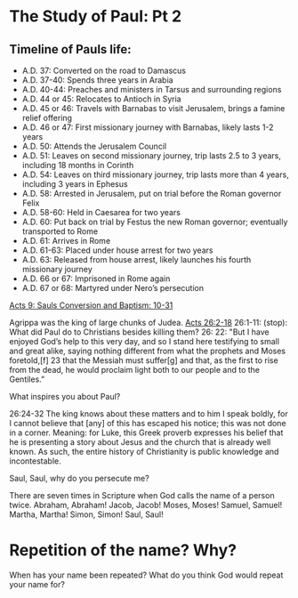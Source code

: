 # The Study of Paul: Pt 2

## Timeline of Pauls life:
- A.D. 37: Converted on the road to Damascus
- A.D. 37-40: Spends three years in Arabia
- A.D. 40-44: Preaches and ministers in Tarsus and surrounding regions
- A.D. 44 or 45: Relocates to Antioch in Syria
- A.D. 45 or 46: Travels with Barnabas to visit Jerusalem, brings a famine relief offering
- A.D. 46 or 47: First missionary journey with Barnabas, likely lasts 1-2 years
- A.D. 50: Attends the Jerusalem Council
- A.D. 51: Leaves on second missionary journey, trip lasts 2.5 to 3 years, including 18 months in Corinth
- A.D. 54: Leaves on third missionary journey, trip lasts more than 4 years, including 3 years in Ephesus
- A.D. 58: Arrested in Jerusalem, put on trial before the Roman governor Felix
- A.D. 58-60: Held in Caesarea for two years
- A.D. 60: Put back on trial by Festus the new Roman governor; eventually transported to Rome
- A.D. 61: Arrives in Rome
- A.D. 61-63: Placed under house arrest for two years
- A.D. 63: Released from house arrest, likely launches his fourth missionary journey
- A.D. 66 or 67: Imprisoned in Rome again
- A.D. 67 or 68: Martyred under Nero’s persecution

[Acts 9: Sauls Conversion and Baptism: 10-31](https://www.biblegateway.com/passage/?search=Acts%209&version=NABRE)

Agrippa was the king of large chunks of Judea.
[Acts 26:2-18](https://www.biblegateway.com/passage/?search=Acts%2026&version=NABRE)
26:1-11: (stop): What did Paul do to Christians besides killing them?
26: 22: "But I have enjoyed God’s help to this very day, and so I stand here testifying to small and great alike, saying nothing different from what the prophets and Moses foretold,[f] 23 that the Messiah must suffer[g] and that, as the first to rise from the dead, he would proclaim light both to our people and to the Gentiles.”

What inspires you about Paul?

26:24-32
The king knows about these matters and to him I speak boldly, for I cannot believe that [any] of this has escaped his notice; this was not done in a corner.
Meaning: for Luke, this Greek proverb expresses his belief that he is presenting a story about Jesus and the church that is already well known. As such, the entire history of Christianity is public knowledge and incontestable.

Saul, Saul, why do you persecute me?

There are seven times in Scripture when God calls the name of a person twice. 
Abraham, Abraham! 
Jacob, Jacob!
Moses, Moses! 
Samuel, Samuel! 
Martha, Martha! 
Simon, Simon! 
Saul, Saul! 

# Repetition of the name? Why?
When has your name been repeated?
What do you think God would repeat your name for?

